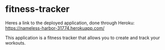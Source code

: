 # fitness-tracker

Heres a link to the deployed application, done through Heroku: https://nameless-harbor-31774.herokuapp.com/

This application is a fitness tracker that allows you to create and track your workouts. 
